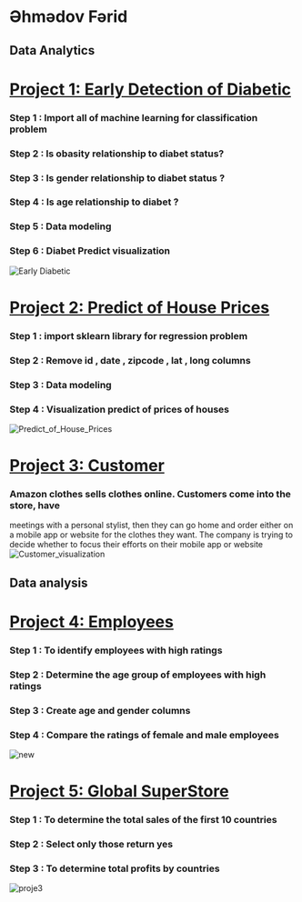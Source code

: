 # Əhmədov Fərid
## Data Analytics
# [Project 1: Early Detection of Diabetic](https://github.com/User-Ehmedov-Ferid/Portfolio/blob/main/Early%20detecting%20diabet.ipynb)
### Step 1 :  Import all of machine learning  for classification problem
### Step 2 : Is obasity relationship to diabet status?
### Step 3 : Is gender  relationship to diabet status ?
### Step 4 : Is age relationship to diabet ?
### Step 5 : Data modeling
### Step 6 : Diabet Predict visualization
![Early Diabetic](https://user-images.githubusercontent.com/87524659/168448427-04746d50-9e2d-4f54-8a58-55451f8a9a8f.JPG)

# [Project 2: Predict of House Prices](https://github.com/User-Ehmedov-Ferid/Portfolio/blob/main/House_price.ipynb)
### Step 1 : import sklearn library for regression problem
### Step 2 : Remove id , date , zipcode , lat , long columns
### Step 3 : Data modeling
### Step 4 : Visualization predict of prices of houses
![Predict_of_House_Prices](https://user-images.githubusercontent.com/87524659/169647613-22c163d9-09a5-425a-979e-c10f62a9610e.JPG)

# [Project 3: Customer](https://github.com/User-Ehmedov-Ferid/Portfolio/blob/main/Customers.ipynb)
### Amazon clothes sells clothes online. Customers come into the store, have 
meetings with a personal stylist, then they can go home and order either on a 
mobile app or website for the clothes they want.
The company is trying to decide whether to focus their efforts on their mobile app 
or website
![Customer_visualization](https://user-images.githubusercontent.com/87524659/173523510-28fc4140-79da-4000-8e7b-31afd28c9f0c.png)

## Data analysis
# [Project 4: Employees](https://github.com/User-Ehmedov-Ferid/Portfolio/blob/main/project2.ipynb)
### Step 1 : To identify employees with high ratings
### Step 2 : Determine the age group of employees with high ratings
### Step 3 : Create age and gender  columns 
### Step 4 : Compare the ratings of female and male employees
![new](https://user-images.githubusercontent.com/87524659/153634228-3e046282-e4bc-4c27-afda-d5b2dcf3d1cd.PNG)

# [Project 5: Global SuperStore](https://github.com/User-Ehmedov-Ferid/Portfolio/blob/main/project3.ipynb)
### Step 1 : To determine the total sales of the first 10 countries
### Step 2 : Select only those  return yes
### Step 3 : To determine total profits by countries
![proje3](https://user-images.githubusercontent.com/87524659/153774025-c37dbd03-c062-447f-9798-948c726011e4.png)

